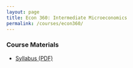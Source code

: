 ```yaml
---
layout: page
title: Econ 360: Intermediate Microeconomics
permalink: /courses/econ360/
---
```


### Course Materials

- [Syllabus (PDF)](/econ-360/econ360/syllabus.pdf)
